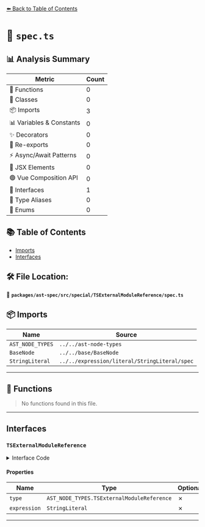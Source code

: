[⬅️ Back to Table of Contents](../../../../../index.md)

# 📄 `spec.ts`

## 📊 Analysis Summary

| Metric | Count |
|--------|-------|
| 🔧 Functions | 0 |
| 🧱 Classes | 0 |
| 📦 Imports | 3 |
| 📊 Variables & Constants | 0 |
| ✨ Decorators | 0 |
| 🔄 Re-exports | 0 |
| ⚡ Async/Await Patterns | 0 |
| 💠 JSX Elements | 0 |
| 🟢 Vue Composition API | 0 |
| 📐 Interfaces | 1 |
| 📑 Type Aliases | 0 |
| 🎯 Enums | 0 |

## 📚 Table of Contents

- [Imports](#imports)
- [Interfaces](#interfaces)

## 🛠️ File Location:
📂 **`packages/ast-spec/src/special/TSExternalModuleReference/spec.ts`**

## 📦 Imports

| Name | Source |
|------|--------|
| `AST_NODE_TYPES` | `../../ast-node-types` |
| `BaseNode` | `../../base/BaseNode` |
| `StringLiteral` | `../../expression/literal/StringLiteral/spec` |


---

## 🔧 Functions

> No functions found in this file.


---

## Interfaces

### `TSExternalModuleReference`

<details><summary>Interface Code</summary>

```ts
export interface TSExternalModuleReference extends BaseNode {
  type: AST_NODE_TYPES.TSExternalModuleReference;
  expression: StringLiteral;
}
```
</details>

#### Properties

| Name | Type | Optional | Description |
|------|------|----------|-------------|
| `type` | `AST_NODE_TYPES.TSExternalModuleReference` | ✗ |  |
| `expression` | `StringLiteral` | ✗ |  |


---